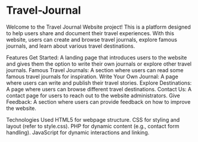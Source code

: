 # Travel-Journal
Welcome to the Travel Journal Website project! This is a platform designed to help users share and document their travel experiences. With this website, users can create and browse travel journals, explore famous journals, and learn about various travel destinations.

Features
Get Started: A landing page that introduces users to the website and gives them the option to write their own journals or explore other travel journals.
Famous Travel Journals: A section where users can read some famous travel journals for inspiration.
Write Your Own Journal: A page where users can write and publish their travel stories.
Explore Destinations: A page where users can browse different travel destinations.
Contact Us: A contact page for users to reach out to the website administrators.
Give Feedback: A section where users can provide feedback on how to improve the website.


Technologies Used
HTML5 for webpage structure.
CSS for styling and layout (refer to style.css).
PHP for dynamic content (e.g., contact form handling).
JavaScript for dynamic interactions and linking.
